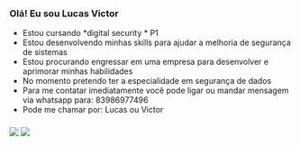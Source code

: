 ### Olá! Eu sou Lucas Victor
- Estou cursando *digital security * P1
-  Estou desenvolvendo minhas skills para ajudar a melhoria de segurança de sistemas
- Estou procurando engressar em uma empresa para desenvolver e aprimorar minhas habilidades
- No momento pretendo ter a especialidade em segurança de dados
- Para me contatar imediatamente você pode ligar ou mandar mensagem via whatsapp para: 83986977496
- Pode me chamar por: Lucas ou Victor
###
<div>
<a href="https://www.instagram.com/luc2w/?hl=pt-br" target="_blank"><img src="https://img.shields.io/badge/-Instagram-%23E4405F?style=for-the- badge&logo=instagram&logoColor=white" target="_blank"></a>
  <a href="https://www.linkedin.com/in/lucas-victor-538325187/" target="_blank"><img src="https://img.shields.io/badge/LinkedIn-0077B5?style=for-the-badge&logo=linkedin&logoColor=white" target="_blank"></a>
</div>
